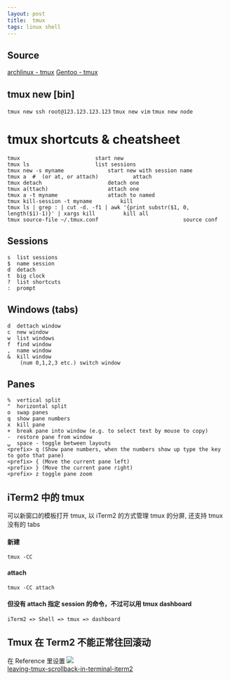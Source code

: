 ```yaml
---
layout: post
title:  tmux
tags: linux shell
---
```


## Source
[archlinux - tmux](https://wiki.archlinux.org/index.php/tmux)
[Gentoo - tmux](https://wiki.gentoo.org/wiki/Tmux)

## tmux new [bin]

`tmux new ssh root@123.123.123.123`
`tmux new vim`
`tmux new node`

# tmux shortcuts & cheatsheet

	tmux						start new
	tmux ls						list sessions
	tmux new -s myname				start new with session name
	tmux a  #  (or at, or attach)			attach
    tmux detach                     detach one
    tmux a(ttach)                   attach one
	tmux a -t myname				attach to named
	tmux kill-session -t myname			kill
	tmux ls | grep : | cut -d. -f1 | awk '{print substr($1, 0, length($1)-1)}' | xargs kill			kill all
    tmux source-file ~/.tmux.conf                           source conf

## Sessions

    s  list sessions
    $  name session
    d  detach
    t  big clock
    ?  list shortcuts
    :  prompt

## Windows (tabs)  
    d  dettach window
    c  new window
    w  list windows
    f  find window
    ,  name window
    &  kill window
		(num 0,1,2,3 etc.) switch window

## Panes

    %  vertical split
    "  horizontal split
    o  swap panes
    q  show pane numbers
    x  kill pane
    +  break pane into window (e.g. to select text by mouse to copy)
    -  restore pane from window
    ⍽  space - toggle between layouts
    <prefix> q (Show pane numbers, when the numbers show up type the key to goto that pane)
    <prefix> { (Move the current pane left)
    <prefix> } (Move the current pane right)
    <prefix> z toggle pane zoom

## iTerm2 中的 tmux
可以新窗口的模板打开 tmux, 以 iTerm2 的方式管理 tmux 的分屏, 还支持 tmux 没有的 tabs
#### 新建
    tmux -CC
#### attach
    tmux -CC attach
#### 但没有 attach 指定 session 的命令，不过可以用 tmux dashboard 
    iTerm2 => Shell => tmux => dashboard

## Tmux 在 Term2 不能正常往回滚动
在 Reference 里设置
![](https://i.stack.imgur.com/QS1vB.png)  
[leaving-tmux-scrollback-in-terminal-iterm2](http://stackoverflow.com/questions/12865559/leaving-tmux-scrollback-in-terminal-iterm2)
